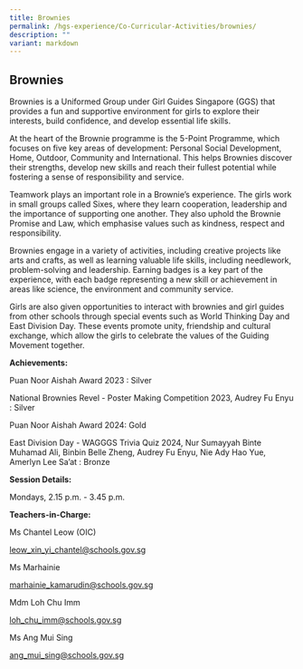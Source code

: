 ```yaml
---
title: Brownies
permalink: /hgs-experience/Co-Curricular-Activities/brownies/
description: ""
variant: markdown
---
```

## Brownies

Brownies is a Uniformed Group under Girl Guides Singapore (GGS) that provides a fun and supportive environment for girls to explore their interests, build confidence, and develop essential life skills.

At the heart of the Brownie programme is the 5-Point Programme, which focuses on five key areas of development: Personal Social Development, Home, Outdoor, Community and International. This helps Brownies discover their strengths, develop new skills and reach their fullest potential while fostering a sense of responsibility and service.

Teamwork plays an important role in a Brownie’s experience. The girls work in small groups called Sixes, where they learn cooperation, leadership and the importance of supporting one another. They also uphold the Brownie Promise and Law, which emphasise values such as kindness, respect and responsibility.

Brownies engage in a variety of activities, including creative projects like arts and crafts, as well as learning valuable life skills, including needlework, problem-solving and leadership. Earning badges is a key part of the experience, with each badge representing a new skill or achievement in areas like science, the environment and community service.

Girls are also given opportunities to interact with brownies and girl guides from other schools through special events such as World Thinking Day and East Division Day. These events promote unity, friendship and cultural exchange, which allow the girls to celebrate the values of the Guiding Movement together.


**Achievements:**

Puan Noor Aishah Award 2023 : Silver

National Brownies Revel - Poster Making Competition 2023, Audrey Fu Enyu : Silver

  

Puan Noor Aishah Award 2024: Gold

East Division Day - WAGGGS Trivia Quiz 2024, Nur Sumayyah Binte Muhamad Ali, Binbin Belle Zheng, Audrey Fu Enyu, Nie Ady Hao Yue, Amerlyn Lee Sa’at : Bronze

  
  

**Session Details:**

Mondays, 2.15 p.m. - 3.45 p.m.

**Teachers-in-Charge:**
  

Ms Chantel Leow (OIC)

[leow\_xin\_yi\_chantel@schools.gov.sg](mailto:leow_xin_yi_chantel@schools.gov.sg)

  

Ms Marhainie

[marhainie\_kamarudin@schools.gov.sg](mailto:marhainie_kamarudin@schools.gov.sg)

  

Mdm Loh Chu Imm

[loh\_chu\_imm@schools.gov.sg](mailto:loh_chu_imm@schools.gov.sg)

  

Ms Ang Mui Sing 

[ang\_mui\_sing@schools.gov.sg](mailto:ang_mui_sing@schools.gov.sg) 


